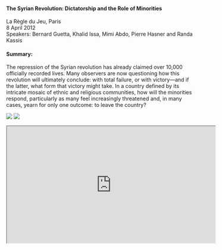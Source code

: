 <h4>The Syrian Revolution: Dictatorship and the Role of Minorities</h4>

La Règle du Jeu, Paris<br>
8 April 2012<br>
Speakers: Bernard Guetta, Khalid Issa, Mimi Abdo, Pierre Hasner and Randa Kassis

<h4>Summary:</h4>

The repression of the Syrian revolution has already claimed over 10,000 officially recorded lives. Many observers are now questioning how this revolution will ultimately conclude: with total failure, or with victory—and if the latter, what form that victory might take. In a country defined by its intricate mosaic of ethnic and religious communities, how will the minorities respond, particularly as many feel increasingly threatened and, in many cases, yearn for only one outcome: to leave the country?

![](168.JPG)
![](169.JPG)

<center><iframe width="560" height="315" src="https://geo.dailymotion.com/player.html?video=xpzzyx" allowfullscreen></iframe></center>
<p></p>
